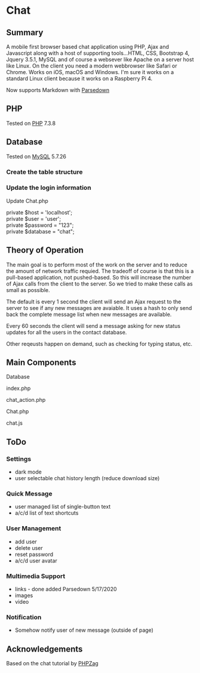 # Chat

## Summary
A mobile first browser based chat application using PHP, Ajax and Javascript along with a host of supporting tools...HTML, CSS, Bootstrap 4, Jquery 3.5.1, MySQL and of course a websever like Apache on a server host like Linux. On the client you need a modern webbrowser like Safari or Chrome. Works on iOS, macOS and Windows. I'm sure it works on a standard Linux client because it works on a Raspberry Pi 4.

Now supports Markdown with [Parsedown](https://github.com/erusev/parsedown)

## PHP
Tested on [PHP](https://www.php.net) 7.3.8

## Database
Tested on [MySQL](https://dev.mysql.com/downloads/mysql/) 5.7.26

### Create the table structure

### Update the login information
Update Chat.php

private $host = 'localhost';  
private $user = 'user';  
private $password = "123";  
private $database = "chat";  

## Theory of Operation
The main goal is to perform most of the work on the server and to reduce the amount of network traffic requied. The tradeoff of course is that this is a pull-based application, not pushed-based. So this will increase the number of Ajax calls from the client to the server. So we tried to make these calls as small as possible. 

The default is every 1 second the client will send an Ajax request to the server to see if any new messages are avaiable. It uses a hash to only send back the complete message list when new messages are available.

Every 60 seconds the client will send a message asking for new status updates for all the users in the contact database.

Other reqeusts happen on demand, such as checking for typing status, etc.

## Main Components

Database

index.php

chat_action.php

Chat.php

chat.js


## ToDo

### Settings
- dark mode
- user selectable chat history length (reduce download size)


### Quick Message
- user managed list of single-button text
- a/c/d list of text shortcuts

### User Management
- add user
- delete user 
- reset password
- a/c/d user avatar

### Multimedia Support
- links - done added Parsedown 5/17/2020
- images
- video

### Notification
- Somehow notify user of new message (outside of page)

## Acknowledgements

Based on the chat tutorial by [PHPZag]( https://www.phpzag.com/build-live-chat-system-with-ajax-php-mysql/
)

